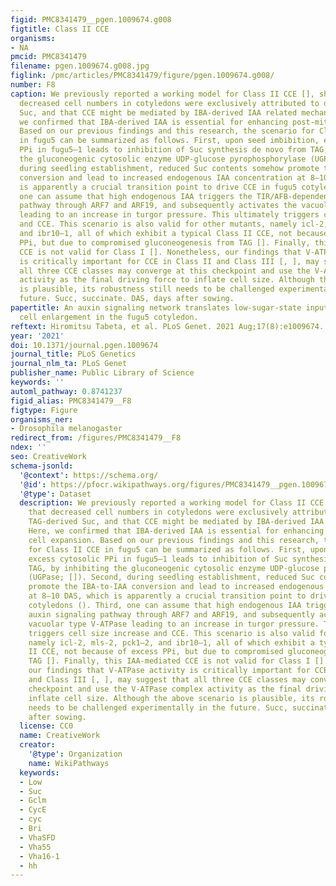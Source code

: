 ```yaml
---
figid: PMC8341479__pgen.1009674.g008
figtitle: Class II CCE
organisms:
- NA
pmcid: PMC8341479
filename: pgen.1009674.g008.jpg
figlink: /pmc/articles/PMC8341479/figure/pgen.1009674.g008/
number: F8
caption: We previously reported a working model for Class II CCE [], showing that
  decreased cell numbers in cotyledons were exclusively attributed to decreased TAG-derived
  Suc, and that CCE might be mediated by IBA-derived IAA related mechanism. Here,
  we confirmed that IBA-derived IAA is essential for enhancing post-mitotic cell expansion.
  Based on our previous findings and this research, the scenario for Class II CCE
  in fugu5 can be summarized as follows. First, upon seed imbibition, excess cytosolic
  PPi in fugu5–1 leads to inhibition of Suc synthesis de novo from TAG, by inhibiting
  the gluconeogenic cytosolic enzyme UDP-glucose pyrophosphorylase (UGPase; []). Second,
  during seedling establishment, reduced Suc contents somehow promote the IBA-to-IAA
  conversion and lead to increased endogenous IAA concentration at 8–10 DAS, which
  is apparently a crucial transition point to drive CCE in fugu5 cotyledons (). Third,
  one can assume that high endogenous IAA triggers the TIR/AFB-dependent auxin signaling
  pathway through ARF7 and ARF19, and subsequently activates the vacuolar type V-ATPase
  leading to an increase in turgor pressure. This ultimately triggers cell size increase
  and CCE. This scenario is also valid for other mutants, namely icl-2, mls-2, pck1–2,
  and ibr10–1, all of which exhibit a typical Class II CCE, not because of excess
  PPi, but due to compromised gluconeogenesis from TAG []. Finally, this IAA-mediated
  CCE is not valid for Class I []. Nonetheless, our findings that V-ATPase activity
  is critically important for CCE in Class II and Class III [, ], may suggest that
  all three CCE classes may converge at this checkpoint and use the V-ATPase complex
  activity as the final driving force to inflate cell size. Although the above scenario
  is plausible, its robustness still needs to be challenged experimentally in the
  future. Succ, succinate. DAS, days after sowing.
papertitle: An auxin signaling network translates low-sugar-state input into compensated
  cell enlargement in the fugu5 cotyledon.
reftext: Hiromitsu Tabeta, et al. PLoS Genet. 2021 Aug;17(8):e1009674.
year: '2021'
doi: 10.1371/journal.pgen.1009674
journal_title: PLoS Genetics
journal_nlm_ta: PLoS Genet
publisher_name: Public Library of Science
keywords: ''
automl_pathway: 0.8741237
figid_alias: PMC8341479__F8
figtype: Figure
organisms_ner:
- Drosophila melanogaster
redirect_from: /figures/PMC8341479__F8
ndex: ''
seo: CreativeWork
schema-jsonld:
  '@context': https://schema.org/
  '@id': https://pfocr.wikipathways.org/figures/PMC8341479__pgen.1009674.g008.html
  '@type': Dataset
  description: We previously reported a working model for Class II CCE [], showing
    that decreased cell numbers in cotyledons were exclusively attributed to decreased
    TAG-derived Suc, and that CCE might be mediated by IBA-derived IAA related mechanism.
    Here, we confirmed that IBA-derived IAA is essential for enhancing post-mitotic
    cell expansion. Based on our previous findings and this research, the scenario
    for Class II CCE in fugu5 can be summarized as follows. First, upon seed imbibition,
    excess cytosolic PPi in fugu5–1 leads to inhibition of Suc synthesis de novo from
    TAG, by inhibiting the gluconeogenic cytosolic enzyme UDP-glucose pyrophosphorylase
    (UGPase; []). Second, during seedling establishment, reduced Suc contents somehow
    promote the IBA-to-IAA conversion and lead to increased endogenous IAA concentration
    at 8–10 DAS, which is apparently a crucial transition point to drive CCE in fugu5
    cotyledons (). Third, one can assume that high endogenous IAA triggers the TIR/AFB-dependent
    auxin signaling pathway through ARF7 and ARF19, and subsequently activates the
    vacuolar type V-ATPase leading to an increase in turgor pressure. This ultimately
    triggers cell size increase and CCE. This scenario is also valid for other mutants,
    namely icl-2, mls-2, pck1–2, and ibr10–1, all of which exhibit a typical Class
    II CCE, not because of excess PPi, but due to compromised gluconeogenesis from
    TAG []. Finally, this IAA-mediated CCE is not valid for Class I []. Nonetheless,
    our findings that V-ATPase activity is critically important for CCE in Class II
    and Class III [, ], may suggest that all three CCE classes may converge at this
    checkpoint and use the V-ATPase complex activity as the final driving force to
    inflate cell size. Although the above scenario is plausible, its robustness still
    needs to be challenged experimentally in the future. Succ, succinate. DAS, days
    after sowing.
  license: CC0
  name: CreativeWork
  creator:
    '@type': Organization
    name: WikiPathways
  keywords:
  - Low
  - Suc
  - Gclm
  - CycE
  - cyc
  - Bri
  - VhaSFD
  - Vha55
  - Vha16-1
  - hh
---
```

